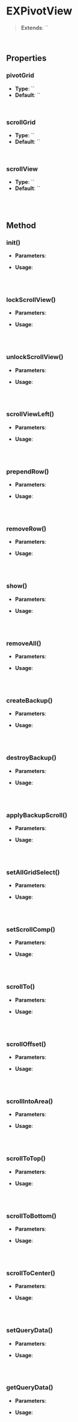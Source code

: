 # EXPivotView
> **Extends**: ``



<br/>

## Properties

### pivotGrid



* **Type**: ``
* **Default**: ``

<br/>

### scrollGrid



* **Type**: ``
* **Default**: ``

<br/>

### scrollView



* **Type**: ``
* **Default**: ``

<br/>
<br/>

## Method

### init()



* **Parameters**: 


* **Usage**: 
```js

```

<br/>

### lockScrollView()



* **Parameters**: 


* **Usage**: 
```js

```

<br/>

### unlockScrollView()



* **Parameters**: 


* **Usage**: 
```js

```

<br/>

### scrollViewLeft()



* **Parameters**: 


* **Usage**: 
```js

```

<br/>

### prependRow()



* **Parameters**: 


* **Usage**: 
```js

```

<br/>

### removeRow()



* **Parameters**: 


* **Usage**: 
```js

```

<br/>

### show()



* **Parameters**: 


* **Usage**: 
```js

```

<br/>

### removeAll()



* **Parameters**: 


* **Usage**: 
```js

```

<br/>

### createBackup()



* **Parameters**: 


* **Usage**: 
```js

```

<br/>

### destroyBackup()



* **Parameters**: 


* **Usage**: 
```js

```

<br/>

### applyBackupScroll()



* **Parameters**: 


* **Usage**: 
```js

```

<br/>

### setAllGridSelect()



* **Parameters**: 


* **Usage**: 
```js

```

<br/>

### setScrollComp()



* **Parameters**: 


* **Usage**: 
```js

```

<br/>

### scrollTo()



* **Parameters**: 


* **Usage**: 
```js

```

<br/>

### scrollOffset()



* **Parameters**: 


* **Usage**: 
```js

```

<br/>

### scrollIntoArea()



* **Parameters**: 


* **Usage**: 
```js

```

<br/>

### scrollToTop()



* **Parameters**: 


* **Usage**: 
```js

```

<br/>

### scrollToBottom()



* **Parameters**: 


* **Usage**: 
```js

```

<br/>

### scrollToCenter()



* **Parameters**: 


* **Usage**: 
```js

```

<br/>

### setQueryData()



* **Parameters**: 


* **Usage**: 
```js

```

<br/>

### getQueryData()



* **Parameters**: 


* **Usage**: 
```js

```

<br/>